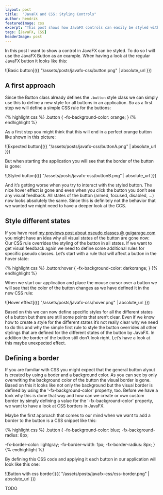 ```yaml
---
layout: post
title:  "JavaFX and CSS: Styling Controls"
author: hendrik
featuredImage: css
excerpt: "This post shows how JavaFX controls can easily be styled with CSS. Since it is eaven a little bit tricky to style a simple button the right way if you want to profide a complete custom look this post give several tips & tricks that will be usefull when using CSS in JavaFX"
tags: [JavaFX, CSS]
headerImage: post
---
```

In this post I want to show a control in JavaFX can be styled. To do so I will use the JavaFX Button as an example. When having a look at the regular JavaFX button it looks like this:

![Basic button]({{ "/assets/posts/javafx-css/button.png" | absolute_url }})

## A first approach
Since the Button class already defines the `.button` style class we can simply use this to define a new style for all buttons in an application. So as a first step we will define a simple CSS rule for the buttons:

{% highlight css %}
.button {
  -fx-background-color: orange;
}
{% endhighlight %}

As a first step you might think that this will end in a perfect orange button like shown in this picture:

![Expected button]({{ "/assets/posts/javafx-css/buttonA.png" | absolute_url }})

But when starting the application you will see that the border of the button is gone:

![Styled button]({{ "/assets/posts/javafx-css/buttonB.png" | absolute_url }})

And it’s getting worse when you try to interact with the styled button. The nice hover effect is gone and even when you click the button you don’t see any visual feedback. All states of the button (armed, focused, disabled, …) now looks absolutely the same. Since this is definitely not the behavior that we wanted we might need to have a deeper look at the CCS.

## Style different states
If you have read [my previews post about pseudo classes @ guigarage.com](http://www.guigarage.com/2016/02/javafx-and-css-pseudo-classes/) you might have an idea why all visual states of the button are gone now: Our CSS rule overrides the styling of the button in all states. If we want to get visual feedback again we need to define some additional rules for specific pseudo classes. Let’s start with a rule that will affect a button in the hover state:

{% highlight css %}
.button:hover {
  -fx-background-color: darkorange;
}
{% endhighlight %}

When we start our application and place the mouse cursor over a button we will see that the color of the button changes as we have defined it in the new CSS rule:

![Hover effect]({{ "/assets/posts/javafx-css/hover.png" | absolute_url }})

Based on this we can now define specific styles for all the different states of a button but there are still some points that aren’t clear. Even if we know how to create a style for the different states it’s not really clear why we need to do this and why the simple first rule to style the button overrides all other stylings that are defined for the different states of the button by JavaFX. In addition the border of the button still don’t look right. Let’s have a look at this maybe unexpected effect.

## Defining a border
If you are familiar with CSS you might expect that the general button alyout is created by using a boder and a background color. As you can see by only overwriting the background color of the button the visual border is gone. Based on this it looks like not only the background but the visual border is defined by using the '-fx-background-color' property, too.
Before we have a look why this is done that way and how can we create or own custom border by simply defining a value for the '-fx-background-color' property, we want to have a look at CSS borders in JavaFX.

Maybe the first approach that comes to our mind when we want to add a border to the button is a CSS snippet like this:

{% highlight css %}
.button {
  -fx-background-color: blue;
  -fx-background-radius: 8px;

  -fx-border-color: lightgray;
  -fx-border-width: 1px;
  -fx-border-radius: 8px;
}
{% endhighlight %}

By defining this CSS code and applying it each button in our application will look like this one:

![Button with css border]({{ "/assets/posts/javafx-css/css-border.png" | absolute_url }})

TODO
